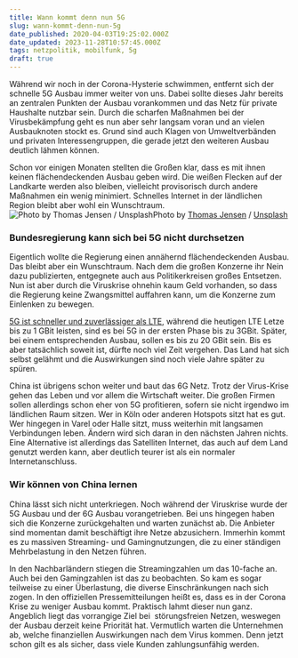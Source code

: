 ```yaml
---
title: Wann kommt denn nun 5G
slug: wann-kommt-denn-nun-5g
date_published: 2020-04-03T19:25:02.000Z
date_updated: 2023-11-28T10:57:45.000Z
tags: netzpolitik, mobilfunk, 5g
draft: true
---
```


Während wir noch in der Corona-Hysterie schwimmen, entfernt sich der schnelle 5G Ausbau immer weiter von uns. Dabei sollte dieses Jahr bereits an zentralen Punkten der Ausbau vorankommen und das Netz für private Haushalte nutzbar sein. Durch die scharfen Maßnahmen bei der Virusbekämpfung geht es nun aber sehr langsam voran und an vielen Ausbauknoten stockt es. Grund sind auch Klagen von Umweltverbänden und privaten Interessengruppen, die gerade jetzt den weiteren Ausbau deutlich lähmen können.

Schon vor einigen Monaten stellten die Großen klar, dass es mit ihnen keinen flächendeckenden Ausbau geben wird. Die weißen Flecken auf der Landkarte werden also bleiben, vielleicht provisorisch durch andere Maßnahmen ein wenig minimiert. Schnelles Internet in der ländlichen Region bleibt aber wohl ein Wunschtraum.
![Photo by Thomas Jensen / Unsplash](https://images.unsplash.com/photo-1521106047354-5a5b85e819ee?ixlib=rb-1.2.1&amp;q=80&amp;fm=jpg&amp;crop=entropy&amp;cs=tinysrgb&amp;w=2000&amp;fit=max&amp;ixid=eyJhcHBfaWQiOjExNzczfQ)Photo by [Thomas Jensen](https://unsplash.com/@thomasjsn?utm_source=ghost&utm_medium=referral&utm_campaign=api-credit) / [Unsplash](https://unsplash.com/?utm_source=ghost&utm_medium=referral&utm_campaign=api-credit)
### Bundesregierung kann sich bei 5G nicht durchsetzen

Eigentlich wollte die Regierung einen annähernd flächendeckenden Ausbau. Das bleibt aber ein Wunschtraum. Nach dem die großen Konzerne ihr Nein dazu publizierten, entgegnete auch aus Politikerkreisen großes Entsetzen. Nun ist aber durch die Viruskrise ohnehin kaum Geld vorhanden, so dass die Regierung keine Zwangsmittel auffahren kann, um die Konzerne zum Einlenken zu bewegen.

[5G ist schneller und zuverlässiger als LTE](https://de.platinumplaycasino.com/blog/5g-internet/), während die heutigen LTE Letze bis zu 1 GBit leisten, sind es bei 5G in der ersten Phase bis zu 3GBit. Später, bei einem entsprechenden Ausbau, sollen es bis zu 20 GBit sein. Bis es aber tatsächlich soweit ist, dürfte noch viel Zeit vergehen. Das Land hat sich selbst gelähmt und die Auswirkungen sind noch viele Jahre später zu spüren.

China ist übrigens schon weiter und baut das 6G Netz. Trotz der Virus-Krise gehen das Leben und vor allem die Wirtschaft weiter. Die großen Firmen sollen allerdings schon eher von 5G profitieren, sofern sie nicht irgendwo im ländlichen Raum sitzen. Wer in Köln oder anderen Hotspots sitzt hat es gut. Wer hingegen in Varel oder Halle sitzt, muss weiterhin mit langsamen Verbindungen leben. Ändern wird sich daran in den nächsten Jahren nichts. Eine Alternative ist allerdings das Satelliten Internet, das auch auf dem Land genutzt werden kann, aber deutlich teurer ist als ein normaler Internetanschluss.

### Wir können von China lernen

China lässt sich nicht unterkriegen. Noch während der Viruskrise wurde der 5G Ausbau und der 6G Ausbau vorangetrieben. Bei uns hingegen haben sich die Konzerne zurückgehalten und warten zunächst ab. Die Anbieter sind momentan damit beschäftigt ihre Netze abzusichern. Immerhin kommt es zu massiven Streaming- und Gamingnutzungen, die zu einer ständigen Mehrbelastung in den Netzen führen.

In den Nachbarländern stiegen die Streamingzahlen um das 10-fache an. Auch bei den Gamingzahlen ist das zu beobachten. So kam es sogar teilweise zu einer Überlastung, die diverse Einschränkungen nach sich zogen. In den offiziellen Pressemitteilungen heißt es, dass es in der Corona Krise zu weniger Ausbau kommt. Praktisch lahmt dieser nun ganz. Angeblich liegt das vorrangige Ziel bei  störungsfreien Netzen, weswegen der Ausbau derzeit keine Priorität hat. Vermutlich warten die Unternehmen ab, welche finanziellen Auswirkungen nach dem Virus kommen. Denn jetzt schon gilt es als sicher, dass viele Kunden zahlungsunfähig werden.
